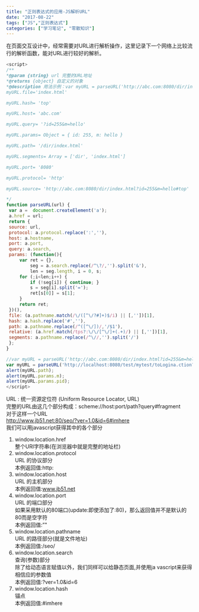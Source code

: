 ```yaml
---
title: "正则表达式的应用-JS解析URL"
date: "2017-08-22"
tags: ["JS","正则表达式"]
categories: ["学习笔记", "零散知识"]
---
```

在页面交互设计中，经常需要对URL进行解析操作，这里记录下一个网络上比较流行的解析函数，能对URL进行较好的解析。

```javascript
<script>  
/** 
*@param {string} url 完整的URL地址 
*@returns {object} 自定义的对象 
*@description 用法示例：var myURL = parseURL('http://abc.com:8080/dir/index.html?id=255&m=hello#top');
myURL.file='index.html' 

myURL.hash= 'top' 

myURL.host= 'abc.com' 

myURL.query= '?id=255&m=hello' 

myURL.params= Object = { id: 255, m: hello } 

myURL.path= '/dir/index.html' 

myURL.segments= Array = ['dir', 'index.html'] 

myURL.port= '8080' 

myURL.protocol= 'http' 

myURL.source= 'http://abc.com:8080/dir/index.html?id=255&m=hello#top' 

*/  
function parseURL(url) {  
 var a =  document.createElement('a');  
 a.href = url;  
 return {  
 source: url,  
 protocol: a.protocol.replace(':',''),  
 host: a.hostname,  
 port: a.port,  
 query: a.search,  
 params: (function(){  
     var ret = {},  
         seg = a.search.replace(/^\?/,'').split('&'),   
         len = seg.length, i = 0, s;  
     for (;i<len;i++) {  
         if (!seg[i]) { continue; }  
         s = seg[i].split('=');  
         ret[s[0]] = s[1];  
     }  
     return ret;  
 })(),  
 file: (a.pathname.match(/\/([^\/?#]+)$/i) || [,''])[1],  
 hash: a.hash.replace('#',''),  
 path: a.pathname.replace(/^([^\/])/,'/$1'),  
 relative: (a.href.match(/tps?:\/\/[^\/]+(.+)/) || [,''])[1],  
 segments: a.pathname.replace(/^\//,'').split('/')  
 };  
}    

//var myURL = parseURL('http://abc.com:8080/dir/index.html?id=255&m=hello#top');  
var myURL = parseURL('http://localhost:8080/test/mytest/toLogina.ction?m=123&pid=abc');  
alert(myURL.path);  
alert(myURL.params.m);  
alert(myURL.params.pid);  
</script>
```

URL : 统一资源定位符 (Uniform Resource Locator, URL)  
完整的URL由这几个部分构成：scheme://host:port/path?query#fragment  
对于这样一个URL  
http://www.jb51.net:80/seo/?ver=1.0&id=6#imhere    
我们可以用javascript获得其中的各个部分   

1. window.location.href  
   整个URl字符串(在浏览器中就是完整的地址栏)   
2. window.location.protocol  
   URL 的协议部分  
   本例返回值:http:  
3. window.location.host  
   URL 的主机部分  
   本例返回值:www.jb51.net  
4. window.location.port  
   URL 的端口部分  
   如果采用默认的80端口(update:即使添加了:80)，那么返回值并不是默认的80而是空字符  
   本例返回值:”"  
5. window.location.pathname  
   URL 的路径部分(就是文件地址)  
   本例返回值:/seo/  
6. window.location.search  
   查询(参数)部分  
   除了给动态语言赋值以外，我们同样可以给静态页面,并使用ja vascript来获得相信应的参数值  
   本例返回值:?ver=1.0&id=6  
7. window.location.hash  
   锚点   
   本例返回值:#imhere  